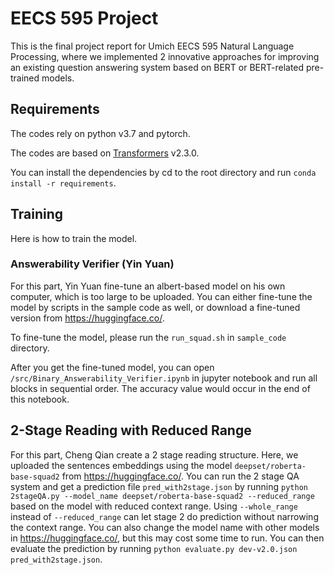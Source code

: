# EECS 595 Project

This is the final project report for Umich EECS 595 Natural Language Processing, where we implemented 2 innovative approaches for improving an existing question answering system based on BERT or BERT-related pre-trained models. 

## Requirements

The codes rely on python v3.7 and pytorch.

The codes are based on [Transformers](https://github.com/huggingface/transformers) v2.3.0. 

You can install the dependencies by cd to the root directory and run `conda install -r requirements`.

## Training

Here is how to train the model. 

### Answerability Verifier (Yin Yuan)

For this part, Yin Yuan fine-tune an albert-based model on his own computer, which is too large to be uploaded. You can either fine-tune the model by scripts in the sample code as well, or download a fine-tuned version from https://huggingface.co/.

To fine-tune the model, please run the `run_squad.sh` in `sample_code` directory.

After you get the fine-tuned model, you can open `/src/Binary_Answerability_Verifier.ipynb` in jupyter notebook and run all blocks in sequential order. The accuracy value would occur in the end of this notebook. 

## 2-Stage Reading with Reduced Range

For this part, Cheng Qian create a 2 stage reading structure. Here, we uploaded the sentences embeddings using the model `deepset/roberta-base-squad2` from https://huggingface.co/. You can run the 2 stage QA system and get a prediction file `pred_with2stage.json` by running `python 2stageQA.py --model_name deepset/roberta-base-squad2 --reduced_range` based on the model with reduced context range.  Using `--whole_range` instead of `--reduced_range` can let stage 2 do prediction without narrowing the context range. You can also change the model name with other models in https://huggingface.co/, but this may cost some time to run. You can then evaluate the prediction by running `python evaluate.py dev-v2.0.json pred_with2stage.json`.
